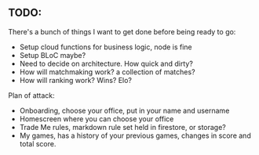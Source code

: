 ## TODO:
There's a bunch of things I want to get done before being ready to go:

* Setup cloud functions for business logic, node is fine
* Setup BLoC maybe? 
* Need to decide on architecture. How quick and dirty? 
* How will matchmaking work? a collection of matches?
* How will ranking work? Wins? Elo?

Plan of attack:
* Onboarding, choose your office, put in your name and username
* Homescreen where you can choose your office
* Trade Me rules, markdown rule set held in firestore, or storage?
* My games, has a history of your previous games, changes in score and total score.